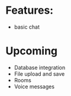 # Features:

- basic chat

# Upcoming

- Database integration
- File upload and save
- Rooms
- Voice messages
